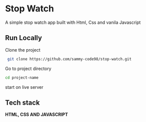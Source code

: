 # Stop Watch

A simple stop watch app built with Html, Css and vanila Javascript


## Run Locally

Clone  the project

```bash
 git clone https://github.com/sammy-code98/stop-watch.git
 ```

 Go to project  directory

 ```bash
 cd project-name
 ```

 start on live server


 ## Tech stack
  **HTML, CSS AND JAVASCRIPT**